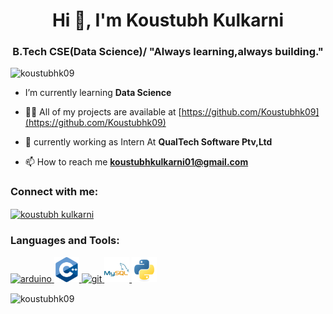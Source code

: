 <h1 align="center">Hi 👋, I'm Koustubh Kulkarni</h1>
<h3 align="center">B.Tech CSE(Data Science)/ "Always learning,always building."</h3>

<p align="left"> <img src="https://komarev.com/ghpvc/?username=koustubhk09&label=Profile%20views&color=0e75b6&style=flat" alt="koustubhk09" /> </p>

- I’m currently learning **Data Science**

- 👨‍💻 All of my projects are available at [https://github.com/Koustubhk09](https://github.com/Koustubhk09)

- 🌱 currently working as Intern At **QualTech Software Ptv,Ltd**

- 📫 How to reach me **koustubhkulkarni01@gmail.com**

<h3 align="left">Connect with me:</h3>
<p align="left">
<a href="https://linkedin.com/in/koustubh kulkarni" target="blank"><img align="center" src="https://raw.githubusercontent.com/rahuldkjain/github-profile-readme-generator/master/src/images/icons/Social/linked-in-alt.svg" alt="koustubh kulkarni" height="30" width="40" /></a>
</p>

<h3 align="left">Languages and Tools:</h3>
<p align="left"> <a href="https://www.arduino.cc/" target="_blank" rel="noreferrer"> <img src="https://cdn.worldvectorlogo.com/logos/arduino-1.svg" alt="arduino" width="40" height="40"/> </a> <a href="https://www.w3schools.com/cpp/" target="_blank" rel="noreferrer"> <img src="https://raw.githubusercontent.com/devicons/devicon/master/icons/cplusplus/cplusplus-original.svg" alt="cplusplus" width="40" height="40"/> </a> <a href="https://git-scm.com/" target="_blank" rel="noreferrer"> <img src="https://www.vectorlogo.zone/logos/git-scm/git-scm-icon.svg" alt="git" width="40" height="40"/> </a> <a href="https://www.mysql.com/" target="_blank" rel="noreferrer"> <img src="https://raw.githubusercontent.com/devicons/devicon/master/icons/mysql/mysql-original-wordmark.svg" alt="mysql" width="40" height="40"/> </a> <a href="https://www.python.org" target="_blank" rel="noreferrer"> <img src="https://raw.githubusercontent.com/devicons/devicon/master/icons/python/python-original.svg" alt="python" width="40" height="40"/> </a> </p>

<p><img align="center" src="https://github-readme-streak-stats.herokuapp.com/?user=koustubhk09&" alt="koustubhk09" /></p>
